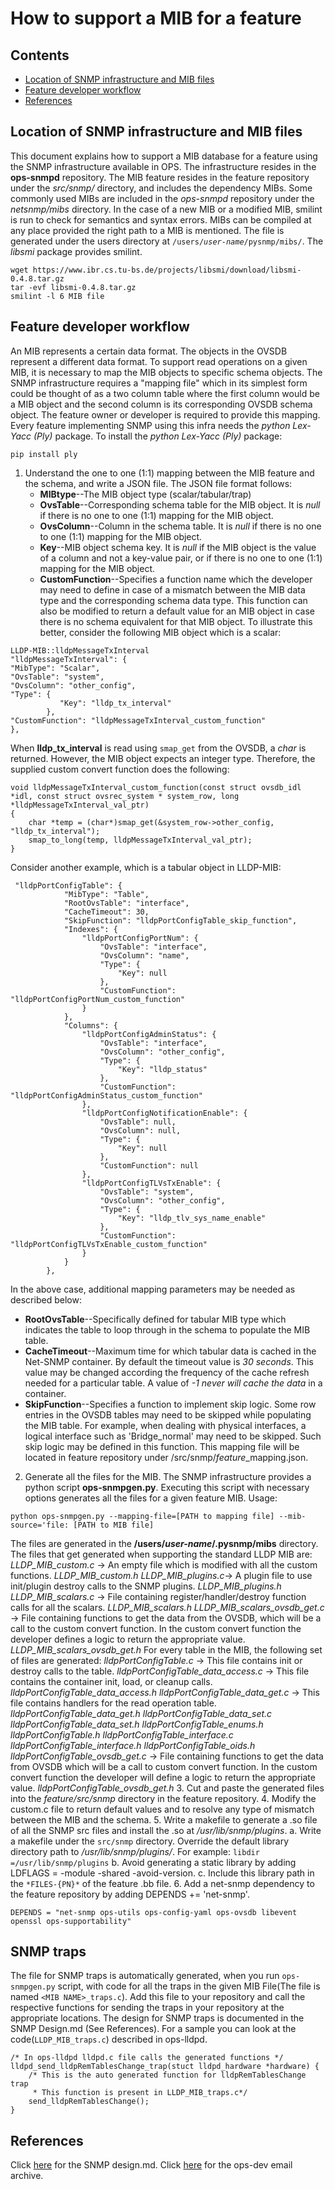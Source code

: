 How to support a MIB for a feature
====
Contents
---
- [Location of SNMP infrastructure and MIB files](#location-of-snmp-infrastructure-and-mib-files)
- [Feature developer workflow](#feature-developer-workflow)
- [References](#references)

Location of SNMP infrastructure and MIB files
---------------------------------------------
This document explains how to support a MIB database for a feature using the SNMP infrastructure available in OPS. The infrastructure resides in the **ops-snmpd** repository.
The MIB feature resides in the feature repository under the *src/snmp/* directory, and includes the dependency MIBs. Some commonly used MIBs are included in the *ops-snmpd* repository under the *netsnmp/mibs* directory. In the case of a new MIB or a modified MIB, smilint is run to check for semantics and syntax errors.
MIBs can be compiled at any place provided the right path to a MIB is mentioned. The file is generated under the users directory at `/users/`*`user-name`*`/pysnmp/mibs/`. The *libsmi* package provides smilint.
```
wget https://www.ibr.cs.tu-bs.de/projects/libsmi/download/libsmi-0.4.8.tar.gz
tar -evf libsmi-0.4.8.tar.gz
smilint -l 6 MIB file
```
Feature developer workflow
--------------------------
An MIB represents a certain data format. The objects in the OVSDB represent a different data format. To support read operations on a given MIB, it is necessary to map the MIB objects to specific schema objects. The SNMP infrastructure requires a "mapping file" which in its simplest form could be thought of as a two column table where the first column would be a MIB object and the second column is its corresponding OVSDB schema object. The feature owner or developer is required to provide this mapping. Every feature implementing SNMP using this infra needs the *python Lex-Yacc (Ply)* package.
To install the *python Lex-Yacc (Ply)* package:
```
pip install ply
```
1. Understand the one to one (1:1) mapping between the MIB feature and the schema,  and write a JSON file.
The JSON file format follows:
	- **MIBtype**--The MIB object type (scalar/tabular/trap)
	- **OvsTable**--Corresponding schema table for the MIB object. It is *null* if there is no one to one (1:1) mapping for the MIB object.
	- **OvsColumn**--Column in the schema table. It is *null* if there is no one to one (1:1) mapping for the MIB object.
	- **Key**--MIB object schema key. It is *null* if the MIB object is the value of a column and not a key-value pair,  or if there is no one to one (1:1) mapping for the MIB object.
	- **CustomFunction**--Specifies a function name which the developer may need to define in case of a mismatch between the MIB data type and the corresponding schema data type. This function can also be modified to return a default value for an MIB object in case there is no schema equivalent for that MIB object.
To illustrate this better, consider the following MIB object which is a scalar:
```
LLDP-MIB::lldpMessageTxInterval
"lldpMessageTxInterval": {
"MibType": "Scalar",
"OvsTable": "system",
"OvsColumn": "other_config",
"Type": {
           "Key": "lldp_tx_interval"
        },
"CustomFunction": "lldpMessageTxInterval_custom_function"
},
```
When **lldp_tx_interval** is read using `smap_get` from the OVSDB, a *char* is returned. However, the MIB object expects an integer type. Therefore, the supplied custom convert function does the following:
```
void lldpMessageTxInterval_custom_function(const struct ovsdb_idl *idl, const struct ovsrec_system * system_row, long *lldpMessageTxInterval_val_ptr)
{
    char *temp = (char*)smap_get(&system_row->other_config, "lldp_tx_interval");
    smap_to_long(temp, lldpMessageTxInterval_val_ptr);
}
```
Consider another example, which is a tabular object in LLDP-MIB:
```
 "lldpPortConfigTable": {
            "MibType": "Table",
            "RootOvsTable": "interface",
            "CacheTimeout": 30,
            "SkipFunction": "lldpPortConfigTable_skip_function",
            "Indexes": {
                "lldpPortConfigPortNum": {
                    "OvsTable": "interface",
                    "OvsColumn": "name",
                    "Type": {
                        "Key": null
                    },
                    "CustomFunction": "lldpPortConfigPortNum_custom_function"
                }
            },
            "Columns": {
                "lldpPortConfigAdminStatus": {
                    "OvsTable": "interface",
                    "OvsColumn": "other_config",
                    "Type": {
                        "Key": "lldp_status"
                    },
                    "CustomFunction": "lldpPortConfigAdminStatus_custom_function"
                },
                "lldpPortConfigNotificationEnable": {
                    "OvsTable": null,
                    "OvsColumn": null,
                    "Type": {
                        "Key": null
                    },
                    "CustomFunction": null
                },
                "lldpPortConfigTLVsTxEnable": {
                    "OvsTable": "system",
                    "OvsColumn": "other_config",
                    "Type": {
                        "Key": "lldp_tlv_sys_name_enable"
                    },
                    "CustomFunction": "lldpPortConfigTLVsTxEnable_custom_function"
                }
            }
        },
```
In the above case, additional mapping parameters may be needed as described below:
  - **RootOvsTable**--Specifically defined for tabular MIB type which indicates the table to loop through in the schema to populate the MIB table.
  - **CacheTimeout**--Maximum time for which tabular data is cached in the Net-SNMP container. By default the timeout value is *30 seconds*. This value may be changed according the frequency of the cache refresh needed for a particular table. A value of *-1 never will cache the data* in a container.
 - **SkipFunction**--Specifies a function to implement skip logic. Some row entries in the OVSDB tables may need to be skipped while populating the MIB table.
For example, when dealing with physical interfaces, a logical interface such as 'Bridge_normal' may need to be skipped. Such skip logic may be defined in this function.
This mapping file will be located in feature repository under /src/snmp/*feature*_mapping.json.
2. Generate all the files for the MIB.
The SNMP infrastructure provides a python script **ops-snmpgen.py**. Executing this script with necessary options generates all the files for a given feature MIB.
Usage:
```
python ops-snmpgen.py --mapping-file=[PATH to mapping file] --mib-source='file: [PATH to MIB file]
```
The files are generated in the **/users/*user-name*/.pysnmp/mibs** directory.
The files that get generated when supporting the standard LLDP MIB are:
*LLDP_MIB_custom.c*  -> An empty file which is modified with all the custom functions.
*LLDP_MIB_custom.h*
*LLDP_MIB_plugins.c*-> A plugin file to use init/plugin destroy calls to the SNMP plugins.
*LLDP_MIB_plugins.h*
*LLDP_MIB_scalars.c* -> File containing register/handler/destroy function calls for all the scalars.
*LLDP_MIB_scalars.h*
*LLDP_MIB_scalars_ovsdb_get.c* -> File containing functions to get the data from the OVSDB, which will be a call to the custom convert function. In the custom convert function the developer defines a logic to return the appropriate value.
*LLDP_MIB_scalars_ovsdb_get.h*
For every table in the MIB, the following set of files are generated:
*lldpPortConfigTable.c* -> This file contains init or destroy calls to the table.
*lldpPortConfigTable_data_access.c* -> This file contains the container init, load, or cleanup calls.
*lldpPortConfigTable_data_access.h*
*lldpPortConfigTable_data_get.c* -> This file contains handlers for the read operation table.
*lldpPortConfigTable_data_get.h*
*lldpPortConfigTable_data_set.c*
*lldpPortConfigTable_data_set.h*
*lldpPortConfigTable_enums.h*
*lldpPortConfigTable.h*
*lldpPortConfigTable_interface.c*
*lldpPortConfigTable_interface.h*
*lldpPortConfigTable_oids.h*
*lldpPortConfigTable_ovsdb_get.c* -> File containing functions to get the data from OVSDB which will be a call to custom convert function. In the custom convert function the developer will define a logic to return the appropriate value.
*lldpPortConfigTable_ovsdb_get.h*
3. Cut and paste the generated files into the *feature/src/snmp* directory in the feature repository.
4.  Modify the custom.c file to return default values and to resolve any type of mismatch between the MIB and the schema.
5.  Write a makefile to generate a .so file of all the SNMP src files and install the .so at */usr/lib/snmp/plugins*.
  a. Write a makefile under the `src/snmp` directory. Override the default library directory path to  */usr/lib/snmp/plugins/*. For example:
 `libdir =/usr/lib/snmp/plugins`
  b. Avoid generating a static library by adding LDFLAGS = -module -shared -avoid-version.
  c. Include this library path in the ```*FILES-{PN}*``` of the feature .bb file.
6.  Add a net-snmp dependency to the feature repository by adding DEPENDS += 'net-snmp'.
```
DEPENDS = "net-snmp ops-utils ops-config-yaml ops-ovsdb libevent openssl ops-supportability"
```

SNMP traps
-------
The file for SNMP traps is automatically generated, when you run `ops-snmpgen.py` script, with code for all the traps in the given MIB File(The file is named `<MIB NAME>_traps.c`). Add this file to your repository and call the respective functions for sending the traps in your repository at the appropriate locations. The design for SNMP traps is documented in the SNMP Design.md (See References). For a sample you can look at the code(`LLDP_MIB_traps.c`) described in ops-lldpd.
```
/* In ops-lldpd lldpd.c file calls the generated functions */
lldpd_send_lldpRemTablesChange_trap(stuct lldpd_hardware *hardware) {
    /* This is the auto generated function for lldpRemTablesChange trap
     * This function is present in LLDP_MIB_traps.c*/
    send_lldpRemTablesChange();
}
```

References
------
Click [here](documents/user/snmp_design) for the SNMP design.md.
Click [here](http://lists.openswitch.net/pipermail/ops-dev/2016-January/001395.html) for the ops-dev email archive.
